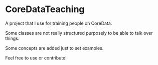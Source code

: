 # CoreDataTeaching
A project that I use for training people on CoreData. 

Some classes are not really structured purposely to be able to talk over things.

Some concepts are added just to set examples.

Feel free to use or contribute!
